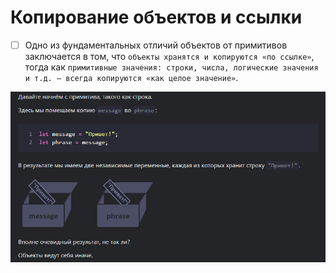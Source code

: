 # Копирование объектов и ссылки

- [ ] Одно из фундаментальных отличий объектов от примитивов заключается в том, что `объекты хранятся и копируются «по ссылке»`, тогда как `примитивные значения: строки, числа, логические значения и т.д. – всегда копируются «как целое значение»`.

![](https://github.com/acidshotgun/learn-js-vanilla/blob/master/LearnJS_4/4.2%20%D0%9A%D0%BE%D0%BF%D0%B8%D1%80%D0%BE%D0%B2%D0%B0%D0%BD%D0%B8%D0%B5%20%D0%BE%D0%B1%D1%8A%D0%B5%D0%BA%D1%82%D0%BE%D0%B2%20%D0%B8%20%D1%81%D1%81%D1%8B%D0%BB%D0%BA%D0%B8/img/obj1.jpg)


